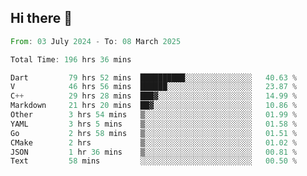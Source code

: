 ## Hi there 👋

<!--START_SECTION:waka-->

```rust
From: 03 July 2024 - To: 08 March 2025

Total Time: 196 hrs 36 mins

Dart         79 hrs 52 mins  ██████████░░░░░░░░░░░░░░░   40.63 %
V            46 hrs 56 mins  ██████░░░░░░░░░░░░░░░░░░░   23.87 %
C++          29 hrs 28 mins  ███▓░░░░░░░░░░░░░░░░░░░░░   14.99 %
Markdown     21 hrs 20 mins  ██▓░░░░░░░░░░░░░░░░░░░░░░   10.86 %
Other        3 hrs 54 mins   ▒░░░░░░░░░░░░░░░░░░░░░░░░   01.99 %
YAML         3 hrs 5 mins    ▒░░░░░░░░░░░░░░░░░░░░░░░░   01.58 %
Go           2 hrs 58 mins   ▒░░░░░░░░░░░░░░░░░░░░░░░░   01.51 %
CMake        2 hrs           ▒░░░░░░░░░░░░░░░░░░░░░░░░   01.02 %
JSON         1 hr 36 mins    ▒░░░░░░░░░░░░░░░░░░░░░░░░   00.81 %
Text         58 mins         ░░░░░░░░░░░░░░░░░░░░░░░░░   00.50 %
```

<!--END_SECTION:waka-->

<!--
**mathiskakal/mathiskakal** is a ✨ _special_ ✨ repository because its `README.md` (this file) appears on your GitHub profile.

Here are some ideas to get you started:

- 🔭 I’m currently working on ...
- 🌱 I’m currently learning ...
- 👯 I’m looking to collaborate on ...
- 🤔 I’m looking for help with ...
- 💬 Ask me about ...
- 📫 How to reach me: ...
- 😄 Pronouns: ...
- ⚡ Fun fact: ...
-->

